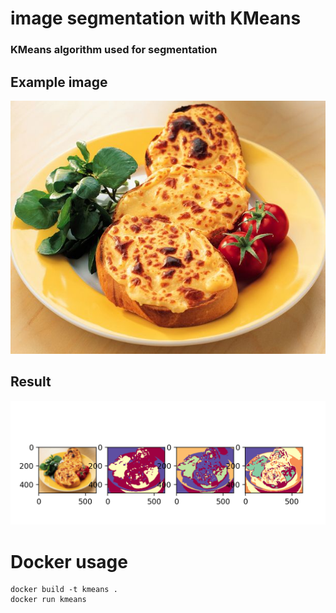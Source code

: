 # image segmentation with KMeans 

### KMeans algorithm used for segmentation

## Example image

![Example image](https://github.com/aylna/imageSegmentationKMeans/raw/master/a1.jpg)

## Result

![Example image](https://github.com/aylna/imageSegmentationKMeans/raw/master/result1.png)


# Docker usage

```
docker build -t kmeans .
docker run kmeans
```